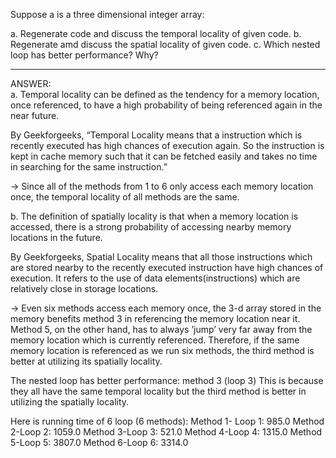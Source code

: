 Suppose a is a three dimensional integer array:

a. Regenerate code and discuss the temporal locality of given code. 
b. Regenerate amd discuss the spatial locality of given code.
c. Which nested loop has better performance? Why?
_____________________
ANSWER: <br> 
a. Temporal locality can be defined as the tendency for a memory location, once referenced, to have a high probability of being referenced again in the near future.<br>    

By Geekforgeeks, “Temporal Locality means that a instruction which is recently executed has high chances of execution again. So the instruction is kept in cache memory such that it can be fetched easily and takes no time in searching for the same instruction.”

->  Since all of the methods from 1 to  6 only access each memory location once, the temporal locality of all methods are the same.

b. The definition of spatially locality is that when a memory location is accessed, there is a strong probability of accessing nearby memory locations in the future.

By Geekforgeeks, Spatial Locality means that all those instructions which are stored nearby to the recently executed instruction have high chances of execution. It refers to the use of data elements(instructions) which are relatively close in storage locations.  

-> Even six methods access each memory once, the 3-d array stored in the memory benefits method 3 in referencing the memory location near it. Method 5, on the other hand, has to always ’jump’ very far away from the memory location which is currently referenced. Therefore, if the same memory location is referenced as we run six methods, the third method is better at utilizing its spatially locality.

The nested loop has better performance: method 3 (loop 3)
This is because they all have the same temporal locality but the third method is better in utilizing the spatially locality.

Here is running time of 6 loop (6 methods):
Method 1- Loop 1: 985.0
Method 2-Loop 2: 1059.0
Method 3-Loop 3: 521.0
Method 4-Loop 4: 1315.0
Method 5-Loop 5: 3807.0
Method 6-Loop 6: 3314.0
